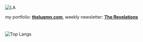 ![LA](https://github.com/user-attachments/assets/cf9af92a-f637-4694-8cb3-7a8db2021731)

my portfolio: [**theluqmn.com**](https://theluqmn.com), weekly newsletter: [**The Revelations**](https://revelations.theluqmn.com)

#

![Top Langs](https://github-readme-stats.vercel.app/api/top-langs/?username=theluqmn&layout=compact&theme=graywhite&card_width=1050&langs_count=6)
